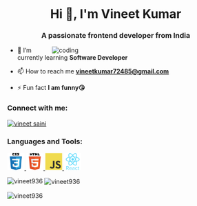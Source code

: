<h1 align="center">Hi 👋, I'm Vineet Kumar</h1>
<h3 align="center">A passionate frontend developer from India</h3>

<img align="right" alt="coding" width="400" src="https://geeky01adarsh.netlify.app/assets/profile1-d123abc2.gif"/>

- 🌱 I’m currently learning **Software Developer**

- 📫 How to reach me **vineetkumar72485@gmail.com**

- ⚡ Fun fact **I am funny😘**

<h3 align="left">Connect with me:</h3>
<p align="left">
<a href="https://linkedin.com/in/vineet saini" target="blank"><img align="center" src="https://raw.githubusercontent.com/rahuldkjain/github-profile-readme-generator/master/src/images/icons/Social/linked-in-alt.svg" alt="vineet saini" height="30" width="40" /></a>
</p>

<h3 align="left">Languages and Tools:</h3>
<p align="left"> <a href="https://www.w3schools.com/css/" target="_blank" rel="noreferrer"> <img src="https://raw.githubusercontent.com/devicons/devicon/master/icons/css3/css3-original-wordmark.svg" alt="css3" width="40" height="40"/> </a> <a href="https://www.w3.org/html/" target="_blank" rel="noreferrer"> <img src="https://raw.githubusercontent.com/devicons/devicon/master/icons/html5/html5-original-wordmark.svg" alt="html5" width="40" height="40"/> </a> <a href="https://developer.mozilla.org/en-US/docs/Web/JavaScript" target="_blank" rel="noreferrer"> <img src="https://raw.githubusercontent.com/devicons/devicon/master/icons/javascript/javascript-original.svg" alt="javascript" width="40" height="40"/> </a> <a href="https://reactjs.org/" target="_blank" rel="noreferrer"> <img src="https://raw.githubusercontent.com/devicons/devicon/master/icons/react/react-original-wordmark.svg" alt="react" width="40" height="40"/> </a> </p>

<p><img align="left" src="https://github-readme-stats.vercel.app/api/top-langs?username=vineet936&show_icons=true&locale=en&layout=compact" alt="vineet936" /></p>

<p>&nbsp;<img align="center" src="https://github-readme-stats.vercel.app/api?username=vineet936&show_icons=true&locale=en" alt="vineet936" /></p>

<p><img align="center" src="https://github-readme-streak-stats.herokuapp.com/?user=vineet936&" alt="vineet936" /></p>
